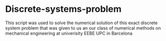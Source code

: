 # Discrete-systems-problem
This script was used to solve the numerical solution of this exact discrete system problem that was given to us an our class of numerical methods on mechanical engineering at univerisity EEBE UPC in Barcelona

